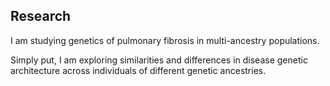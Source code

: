 ## Research
I am studying genetics of pulmonary fibrosis in multi-ancestry populations.  

Simply put, I am exploring similarities and differences in disease genetic architecture across individuals of different genetic ancestries.
